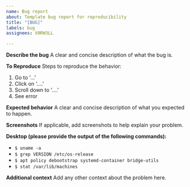 ```yaml
---
name: Bug report
about: Template bug report for reproducibility
title: "[BUG]"
labels: bug
assignees: X0RW3LL

---
```


**Describe the bug**
A clear and concise description of what the bug is.

**To Reproduce**
Steps to reproduce the behavior:
1. Go to '...'
2. Click on '....'
3. Scroll down to '....'
4. See error

**Expected behavior**
A clear and concise description of what you expected to happen.

**Screenshots**
If applicable, add screenshots to help explain your problem.

**Desktop (please provide the output of the following commands):**
 - `$ uname -a`
 - `$ grep VERSION /etc/os-release`
 - `$ apt policy debootstrap systemd-container bridge-utils`
 - `$ stat /var/lib/machines`

**Additional context**
Add any other context about the problem here.
